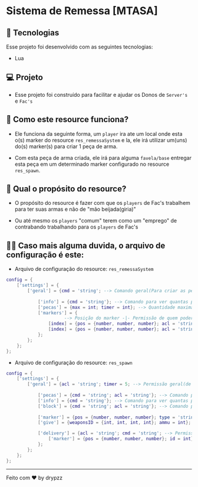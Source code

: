 # Sistema de Remessa [MTASA]


## 🚀 Tecnologias

Esse projeto foi desenvolvido com as seguintes tecnologias:

- Lua


## 💻 Projeto

- Esse projeto foi construído para facilitar e ajudar os Donos de `Server's` e `Fac's`


## 🤔 Como este resource funciona?

- Ele funciona da seguinte forma, um `player` ira ate um local onde esta o(s) marker do resource `res_remessaSystem` e la, ele irá utilizar um(uns) do(s) marker(s) para criar 1 peça de arma.

- Com esta peça de arma criada, ele irá para alguma `favela/base` entregar esta peça em um determinado marker configurado no resource `res_spawn`.


## 📎 Qual o propósito do resource?

- O propósito do resource é fazer com que os `players` de Fac's trabalhem para ter suas armas e não de "mão beijada(giria)"

- Ou até mesmo os `players` "comum" terem como um "emprego" de contrabando trabalhando para os `players` de Fac's


## 🗿🍷 Caso mais alguma duvida, o arquivo de configuração é este:

- Arquivo de configuração do resource: `res_remessaSystem`
```lua
config = {
    ['settings'] = {
        ['geral'] = {cmd = 'string'; --> Comando geral(Para criar as peças);
        
            ['info'] = {cmd = 'string'}; --> Comando para ver quantas peças de arma "você" tem;
            ['pecas'] = {max = int; timer = int}; --> Quantidade maxima de peças que poderão ser criadas -|- Tempo(em minutos) para criar 1 peça;
            ['markers'] = { 
                      --> Posição do marker -|- Permissão de quem podera usar o marker -|- RGB do marker -|- text3D -|- Valor para começar a criar 1 peça -|- Hablitar ou não o blip -|- ID do blip;
                [index] = {pos = {number, number, number}; acl = 'string'; client = {rgb = {int, int, int}; text = 'string'}; value = int; blip = boolean; icon = int};
                [index] = {pos = {number, number, number}; acl = 'string'; client = {rgb = {int, int, int}; text = 'string'}; value = int; blip = boolean; icon = int};
            };
        };
    };
};
```

- Arquivo de configuração do resource: `res_spawn`
```lua
config = {
    ['settings'] = {
        ['geral'] = {acl = 'string'; timer = 5; --> Permissão geral(de quem podera pegar as armas) -|- Tempo(Em minutos) para poder pegar as armas novamente
        
            ['pecas'] = {cmd = 'string'; acl = 'string'}; --> Comando para setar as peças -|- Permissão de quem podera setar;
            ['info'] = {cmd = 'string'}; --> Comando para ver quantas peças de arma restam;
            ['block'] = {cmd = 'string'; acl = 'string'}; --> Comando para bloquear as peças -|- Permissão de quem podera bloquear;
            
            ['marker'] = {pos = {number, number, number}; type = 'string'; id = int}; --> Posição do marker das armas -|- Tipo dele -|- ID pickup;
            ['give'] = {weaponsID = {int, int, int, int}; ammu = int}; --> ID da(s) arma(s) que serão setada(s) -|- Quantidade de munição;

            ['delivery'] = {acl = 'string'; cmd = 'string'; --> Permissão de quem podera entregar as peças para a "Permissão Geral" -|- Comando para entregar;
                ['marker'] = {pos = {number, number, number}; id = int}; --> Posição do marker de entregar -|- ID pickup;
            };
        };
    };
};
```


---

Feito com ♥ by drypzz
